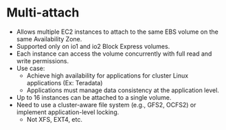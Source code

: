 # Multi-attach

- Allows multiple EC2 instances to attach to the same EBS volume on the same Availability Zone.
- Supported only on io1 and io2 Block Express volumes.
- Each instance can access the volume concurrently with full read and write permissions.
- Use case:
  - Achieve high availability for applications for cluster Linux applications (Ex: Teradata)
  - Applications must manage data consistency at the application level.
- Up to 16 instances can be attached to a single volume.
- Need to use a cluster-aware file system (e.g., GFS2, OCFS2) or implement application-level locking.
  - Not XFS, EXT4, etc.
